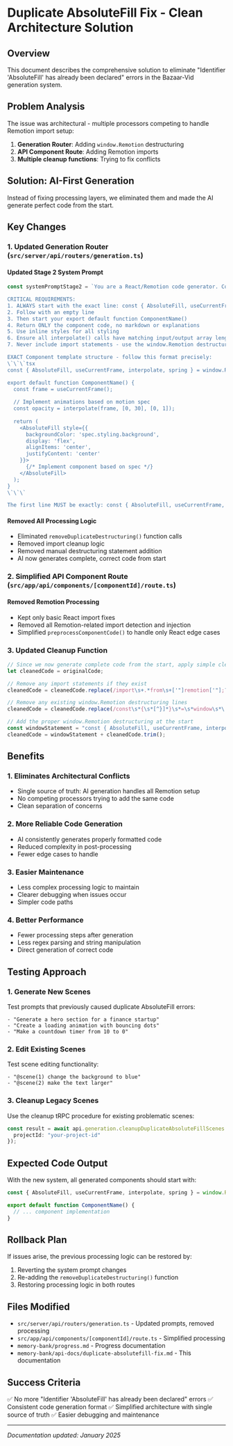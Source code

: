 # Duplicate AbsoluteFill Fix - Clean Architecture Solution

## Overview
This document describes the comprehensive solution to eliminate "Identifier 'AbsoluteFill' has already been declared" errors in the Bazaar-Vid generation system.

## Problem Analysis
The issue was architectural - multiple processors competing to handle Remotion import setup:
1. **Generation Router**: Adding `window.Remotion` destructuring 
2. **API Component Route**: Adding Remotion imports
3. **Multiple cleanup functions**: Trying to fix conflicts

## Solution: AI-First Generation
Instead of fixing processing layers, we eliminated them and made the AI generate perfect code from the start.

## Key Changes

### 1. Updated Generation Router (`src/server/api/routers/generation.ts`)

#### Updated Stage 2 System Prompt
```typescript
const systemPromptStage2 = `You are a React/Remotion code generator. Convert JSON specifications into production-ready motion graphics components.

CRITICAL REQUIREMENTS:
1. ALWAYS start with the exact line: const { AbsoluteFill, useCurrentFrame, interpolate, spring } = window.Remotion;
2. Follow with an empty line
3. Then start your export default function ComponentName() 
4. Return ONLY the component code, no markdown or explanations
5. Use inline styles for all styling
6. Ensure all interpolate() calls have matching input/output array lengths
7. Never include import statements - use the window.Remotion destructuring instead

EXACT Component template structure - follow this format precisely:
\`\`\`tsx
const { AbsoluteFill, useCurrentFrame, interpolate, spring } = window.Remotion;

export default function ComponentName() {
  const frame = useCurrentFrame();
  
  // Implement animations based on motion spec
  const opacity = interpolate(frame, [0, 30], [0, 1]);
  
  return (
    <AbsoluteFill style={{
      backgroundColor: 'spec.styling.background',
      display: 'flex',
      alignItems: 'center',
      justifyContent: 'center'
    }}>
      {/* Implement component based on spec */}
    </AbsoluteFill>
  );
}
\`\`\`

The first line MUST be exactly: const { AbsoluteFill, useCurrentFrame, interpolate, spring } = window.Remotion;`;
```

#### Removed All Processing Logic
- Eliminated `removeDuplicateDestructuring()` function calls
- Removed import cleanup logic
- Removed manual destructuring statement addition
- AI now generates complete, correct code from start

### 2. Simplified API Component Route (`src/app/api/components/[componentId]/route.ts`)

#### Removed Remotion Processing
- Kept only basic React import fixes
- Removed all Remotion-related import detection and injection
- Simplified `preprocessComponentCode()` to handle only React edge cases

### 3. Updated Cleanup Function
```typescript
// Since we now generate complete code from the start, apply simple cleanup
let cleanedCode = originalCode;

// Remove any import statements if they exist
cleanedCode = cleanedCode.replace(/import\s+.*from\s+['"]remotion['"];?\s*/g, '');

// Remove any existing window.Remotion destructuring lines
cleanedCode = cleanedCode.replace(/const\s*{\s*[^}]*}\s*=\s*window\s*\.\s*Remotion;?\s*/g, '');

// Add the proper window.Remotion destructuring at the start
const windowStatement = "const { AbsoluteFill, useCurrentFrame, interpolate, spring } = window.Remotion;\n\n";
cleanedCode = windowStatement + cleanedCode.trim();
```

## Benefits

### 1. Eliminates Architectural Conflicts
- Single source of truth: AI generation handles all Remotion setup
- No competing processors trying to add the same code
- Clean separation of concerns

### 2. More Reliable Code Generation
- AI consistently generates properly formatted code
- Reduced complexity in post-processing
- Fewer edge cases to handle

### 3. Easier Maintenance
- Less complex processing logic to maintain
- Clearer debugging when issues occur
- Simpler code paths

### 4. Better Performance
- Fewer processing steps after generation
- Less regex parsing and string manipulation
- Direct generation of correct code

## Testing Approach

### 1. Generate New Scenes
Test prompts that previously caused duplicate AbsoluteFill errors:
```
- "Generate a hero section for a finance startup"
- "Create a loading animation with bouncing dots"
- "Make a countdown timer from 10 to 0"
```

### 2. Edit Existing Scenes
Test scene editing functionality:
```
- "@scene(1) change the background to blue"
- "@scene(2) make the text larger"
```

### 3. Cleanup Legacy Scenes
Use the cleanup tRPC procedure for existing problematic scenes:
```typescript
const result = await api.generation.cleanupDuplicateAbsoluteFillScenes.mutate({
  projectId: "your-project-id"
});
```

## Expected Code Output

With the new system, all generated components should start with:
```typescript
const { AbsoluteFill, useCurrentFrame, interpolate, spring } = window.Remotion;

export default function ComponentName() {
  // ... component implementation
}
```

## Rollback Plan

If issues arise, the previous processing logic can be restored by:
1. Reverting the system prompt changes
2. Re-adding the `removeDuplicateDestructuring()` function
3. Restoring processing logic in both routes

## Files Modified
- `src/server/api/routers/generation.ts` - Updated prompts, removed processing
- `src/app/api/components/[componentId]/route.ts` - Simplified processing  
- `memory-bank/progress.md` - Progress documentation
- `memory-bank/api-docs/duplicate-absolutefill-fix.md` - This documentation

## Success Criteria
✅ No more "Identifier 'AbsoluteFill' has already been declared" errors
✅ Consistent code generation format
✅ Simplified architecture with single source of truth
✅ Easier debugging and maintenance

---

*Documentation updated: January 2025* 